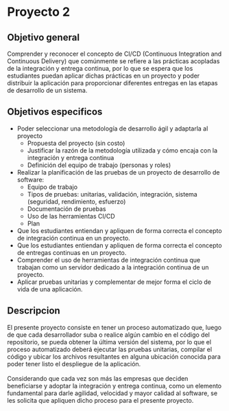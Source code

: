 # Proyecto 2

## Objetivo general

Comprender y reconocer el concepto de CI/CD (Continuous Integration and Continuous Delivery) que comúnmente se refiere a las prácticas acopladas de la integración y entrega continua, por lo que se espera que los estudiantes puedan aplicar dichas prácticas en un proyecto y poder distribuir la aplicación para
proporcionar diferentes entregas en las etapas de desarrollo de un sistema.

## Objetivos especificos

* Poder seleccionar una metodología de desarrollo ágil y adaptarla al proyecto 
    *  Propuesta del proyecto (sin costo)
    *  Justificar la razón de la metodología utilizada y cómo encaja con la integración y entrega continua
    *  Definición del equipo de trabajo (personas y roles)
* Realizar la planificación de las pruebas de un proyecto de desarrollo de software:
    *  Equipo de trabajo
    *  Tipos de pruebas: unitarias, validación, integración, sistema (seguridad, rendimiento, esfuerzo)
    *  Documentación de pruebas
    *  Uso de las herramientas CI/CD
    *  Plan
* Que los estudiantes entiendan y apliquen de forma correcta el concepto de integración continua en un proyecto.
* Que los estudiantes entiendan y apliquen de forma correcta el concepto de entregas continuas en un proyecto.
* Comprender el uso de herramientas de integración continua que trabajan como un servidor dedicado a la integración continua de un proyecto.
* Aplicar pruebas unitarias y complementar de mejor forma el ciclo de vida de una aplicación.

## Descripcion

El presente proyecto consiste en tener un proceso automatizado que, luego de que cada desarrollador suba o realice algún cambio en el código del repositorio, se pueda obtener la última versión del sistema, por lo que el proceso automatizado deberá ejecutar las pruebas unitarias, compilar el código y ubicar los archivos
resultantes en alguna ubicación conocida para poder tener listo el despliegue de la aplicación.
<br><br>
Considerando que cada vez son más las empresas que deciden beneficiarse y adoptar la integración y entrega continua, como un elemento fundamental para darle agilidad, velocidad y mayor calidad al software, se les solicita que apliquen dicho
proceso para el presente proyecto.
